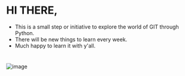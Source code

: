 # HI THERE,
- This is a small step or initiative to explore the world of GIT through Python.
- There will be new things to learn every week.
- Much happy to learn it with y'all.
#
![image](https://www.google.com/imgres?imgurl=https%3A%2F%2Fmedia.licdn.com%2Fdms%2Fimage%2FC5112AQFOR4GlimPrqg%2Farticle-cover_image-shrink_600_2000%2F0%2F1581341672651%3Fe%3D2147483647%26v%3Dbeta%26t%3D7NwA94ELkYK5hSa-3KOdVd9anWJHpFSdODOc5WcrDzs&tbnid=JQRej_tiRWLEiM&vet=12ahUKEwihz7qSpoeCAxX1vGMGHTJtDqMQMygZegUIARCnAQ..i&imgrefurl=https%3A%2F%2Fwww.linkedin.com%2Fpulse%2Fhow-learn-something-new-right-now-yogesh-buchake&docid=LRrFLnADJOm93M&w=400&h=200&q=learn&ved=2ahUKEwihz7qSpoeCAxX1vGMGHTJtDqMQMygZegUIARCnAQ)
